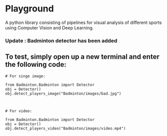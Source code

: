 # Playground
A python library consisting of pipelines for visual analysis of different sports using Computer Vision and Deep Learning.

### Update : Badminton detector has been added

## To test, simply open up a new terminal and enter the following code:

```
# For singe image:

from Badminton.Badminton import Detector
obj = Detector()
obj.detect_players_image("Badminton/images/bad.jpg")



# For video:

from Badminton.Badminton import Detector
obj = Detector()
obj.detect_players_video("Badminton/images/video.mp4")
```
